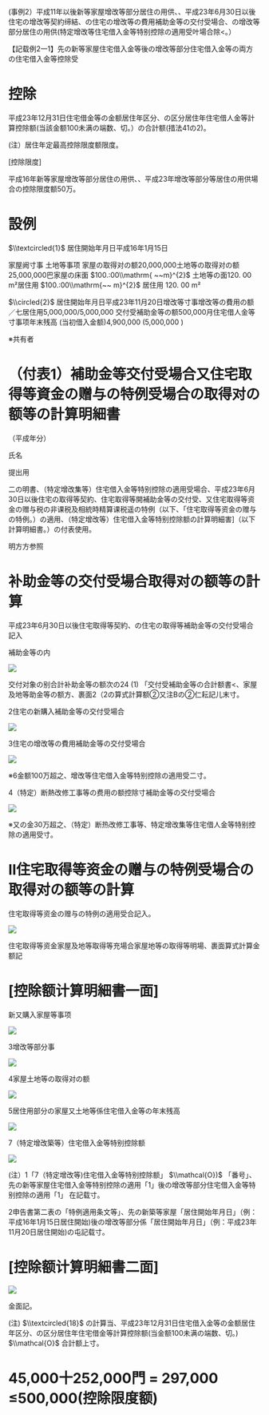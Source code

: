 (事例2）平成11年以後新等家屋增改等部分居住の用供、、平成23年6月30日以後住宅の增改等契約缔結、の住宅の增改等の費用補助金等の交付受場合、の增改等部分居住の用供(特定增改等住宅借入金等特别控除の適用受叶場合除<。）

【記载例2一1】先の新等家屋住宅借入金等後の增改等部分住宅借入金等の両方の住宅借入金等控除受

# 控除

平成23年12月31日住宅借金等の金额居住年区分、の区分居住年住宅借人金等計算控除额(当該金额100未满の端数、切。）の合計额(措法41の2)。

(注）居住年定最高控除限度额限度。

\[控除限度\]

平成16年新等家屋增改等部分居住の用供、、平成23年增改等部分等居住の用供場合の控除限度额50万。

# 設例

$\\textcircled{1}$ 居住開始年月日平成16年1月15日

家屋阙寸事 土地等事项 家屋の取得对の额20,000,000土地等の取得对の额25,000,000巴家屋の床面 $100.:00\\mathrm{ ~~m}^{2}$ 土地等の面120. 00 m²居住用 $100.:00\\mathrm{~~ m}^{2}$ 居住用 120. 00 m²

$\\circled{2}$ 居住開始年月日平成23年11月20日增改等寸事增改等の費用の额／七居住用5,000,000/5,000,000 交付受補助金等の额500,000月住宅借人金等寸事项年末残高 (当初借入金额)4,900,000 (5,000,000 )

※共有者

# （付表1）補助金等交付受場合又住宅取得等資金の赠与の特例受場合の取得对の额等の計算明細書

（平成年分）

氏名

提出用

二の明書、（特定增改集等）住宅借入金等特别控除の適用受場合、平成23年6月30日以後住宅の取得等契約、住宅取得等開補助金等の交付受、又住宅取得等资金の赠与税の非课税及相統時精算课税遥の特例（以下、「住宅取得等资金の赠与の特例。）の適用、（特定增改等）住宅借入金等特别控除额の計算明細害\]（以下計算明細書。）の付表使用。

明方方参照

# 补助金等の交付受場合取得对の额等の計算

平成23年6月30日以後住宅取得等契約、の住宅の取得等補助金等の交付受場合記入

補助金等の内

![](https://www.nta.go.jp/tmp/9ac941c3-9854-4e0f-9b1d-d42cd06f49a7/images/3b0b51c684d8817c112bedb80aaefa1010975398642d41a71a9e3a144733260b.jpg)

交付对象の别合計补助金等の额次の24 $(1)$ 「交付受補助金等の合計额書<、家屋及地等助金等の额方、裹面2（2の算式計算额②又注Bの②仁耘記儿末寸。

2住宅の新購入補助金等の交付受場合

![](https://www.nta.go.jp/tmp/9ac941c3-9854-4e0f-9b1d-d42cd06f49a7/images/37cfc615b4c1db713123a97b96eb9058c1b88e8992d1a8b7d7fa1220f0005ccc.jpg)

3住宅の增改等の費用補助金等の交付受場合

![](https://www.nta.go.jp/tmp/9ac941c3-9854-4e0f-9b1d-d42cd06f49a7/images/9789e2a495cc35f385384825bd4d53f8e50c671f943287f2c7f9f2cddbcb89dc.jpg)

※6金额100万超之、增改等住宅借入金等特别控除の適用受二寸。

4（特定）断熱改修工事等の费用の额控除寸補助金等の交付受場合

![](https://www.nta.go.jp/tmp/9ac941c3-9854-4e0f-9b1d-d42cd06f49a7/images/24e4261de22eb8502eefbda9685a1cc1b89574758400a39199dc91507dc90d4d.jpg)

※又の金30万超之、（特定）断热改修工事等、特定增改集等住宅借人金等特别控除の適用受寸。

# Ⅱ住宅取得等资金の赠与の特例受場合の取得对の额等の計算

住宅取得等资金の赠与の特例の適用受合記入。

![](https://www.nta.go.jp/tmp/9ac941c3-9854-4e0f-9b1d-d42cd06f49a7/images/abca79486b17ecbcaf1817064aaf11f268ffaa0483ee75f752aa12e167dba96d.jpg)

住宅取得等资金家屋及地等取得等充場合家屋地等の取得等明場、裹面算式計算金额記

# \[控除额计算明細書一面\]

新又購入家屋等事项

![](https://www.nta.go.jp/tmp/9ac941c3-9854-4e0f-9b1d-d42cd06f49a7/images/0cc52a0f4f84b8faa431637c4986d6ac5eef241459b4bd18351c2acf07097ec4.jpg)

3增改等部分事

![](https://www.nta.go.jp/tmp/9ac941c3-9854-4e0f-9b1d-d42cd06f49a7/images/327045e6a7d398283313498cad875980018592ccf322a3254f135908db4c4174.jpg)

4家屋土地等の取得对の额

![](https://www.nta.go.jp/tmp/9ac941c3-9854-4e0f-9b1d-d42cd06f49a7/images/088a6a74a76cdd92493031a58fdcc76da8a7e2cbec3275105b5a0cde59f0c208.jpg)

5居住用部分の家屋又土地等係住宅借入金等の年末残高

![](https://www.nta.go.jp/tmp/9ac941c3-9854-4e0f-9b1d-d42cd06f49a7/images/315034e4b6e9f7b6b8be22312ad503c83a9a8e48503d025d3353b20402ffdbc2.jpg)

7（特定增改築等）住宅借入金等特别控除额

![](https://www.nta.go.jp/tmp/9ac941c3-9854-4e0f-9b1d-d42cd06f49a7/images/bc3d95a25130ef2eaac15758d78a0a54a5d4eef287107cbe70dfdcdf0f27174f.jpg)

(注）1「7（特定增改等)住宅借入金等特别控除额」 $\\mathcal{O})$ 「番号」、先の新等家屋住宅借入金等特别控除の適用「1」後の增改等部分住宅借入金等特别控除の適用「1」 在記载寸。

2申告書第二表の「特例適用条文等」、先の新築等家屋「居住開始年月日」（例：平成16年1月15日居住開始)後の增改等部分係「居住開始年月日」（例：平成23年11月20日居住開始)の屯記载寸。

# \[控除额计算明細書二面\]

![](https://www.nta.go.jp/tmp/9ac941c3-9854-4e0f-9b1d-d42cd06f49a7/images/487cd0331656c8cc87b5c96908c7ba369d9cea2cccc4b7a41bbcf89fec5caf91.jpg)

金面記。

(注) $\\textcircled{18}$ の計算当、平成23年12月31日住宅借入金等の金额居住年区分、の区分居住年住宅借金等計算控除额(当金额100未满の端数、切。) $\\mathcal{O}$ 合計额上寸。

# 45,000十252,000門 $=$ 297,000 ≤500,000(控除限度额)
